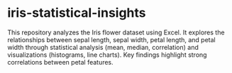 # iris-statistical-insights
This repository analyzes the Iris flower dataset using Excel. It explores the relationships between sepal length, sepal width, petal length, and petal width through statistical analysis (mean, median, correlation) and visualizations (histograms, line charts). Key findings highlight strong correlations between petal features.
